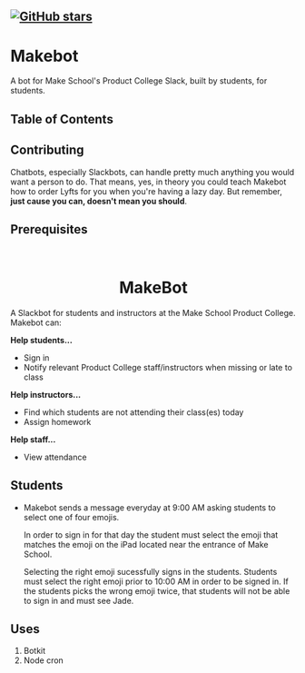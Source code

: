 [![GitHub stars](https://img.shields.io/github/stars/badges/shields.svg?style=social&label=Stars)](https://github.com/Meeshbhoombah/makebot/stargazers)
---

# Makebot
A bot for Make School's Product College Slack, built by students, for
students.

## Table of Contents

## Contributing
Chatbots, especially Slackbots, can handle pretty much anything you would
want a person to do. That means, yes, in theory you could teach Makebot 
how to order Lyfts for you when you're having a lazy day. But remember,
**just cause you can, doesn't mean you should**.

## Prerequisites
<h1 align="center">
    <br>
    MakeBot
    <br>
</h1>

A Slackbot for students and instructors at the Make School Product
College. Makebot can: 

**Help students...**
- Sign in
- Notify relevant Product College staff/instructors when missing 
  or late to class

**Help instructors...**
- Find which students are not attending their class(es) today
- Assign homework

**Help staff...**
- View attendance

## Students
* Makebot sends a message  everyday at 9:00 AM asking students to
  select one of four emojis.

  In order to sign in for that day the student must select the
  emoji that matches the emoji on the iPad located near the
  entrance of Make School.
  
  Selecting the right emoji sucessfully signs in the students.
  Students must select the right emoji prior to 10:00 AM in order
  to be signed in. If the students picks the wrong emoji twice, 
  that students will not be able to sign in and must see Jade.

## Uses
1. Botkit
2. Node cron


